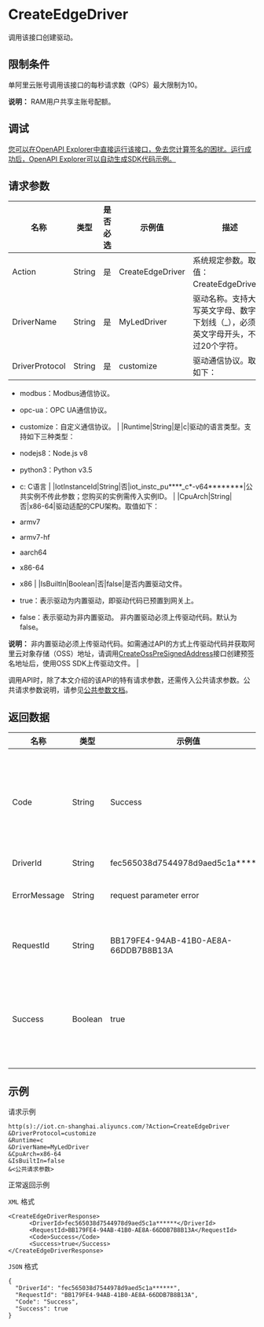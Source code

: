 # CreateEdgeDriver

调用该接口创建驱动。

## 限制条件

单阿里云账号调用该接口的每秒请求数（QPS）最大限制为10。

**说明：** RAM用户共享主账号配额。

## 调试

[您可以在OpenAPI Explorer中直接运行该接口，免去您计算签名的困扰。运行成功后，OpenAPI Explorer可以自动生成SDK代码示例。](https://api.aliyun.com/#product=Iot&api=CreateEdgeDriver&type=RPC&version=2018-01-20)

## 请求参数

|名称|类型|是否必选|示例值|描述|
|--|--|----|---|--|
|Action|String|是|CreateEdgeDriver|系统规定参数。取值：CreateEdgeDriver。 |
|DriverName|String|是|MyLedDriver|驱动名称。支持大小写英文字母、数字和下划线（\_），必须以英文字母开头，不超过20个字符。 |
|DriverProtocol|String|是|customize|驱动通信协议。取值如下：

 -   modbus：Modbus通信协议。
-   opc-ua：OPC UA通信协议。
-   customize：自定义通信协议。 |
|Runtime|String|是|c|驱动的语言类型。支持如下三种类型：

 -   nodejs8：Node.js v8
-   python3：Python v3.5
-   c: C语言 |
|IotInstanceId|String|否|iot\_instc\_pu\*\*\*\*\_c\*-v64\*\*\*\*\*\*\*\*|公共实例不传此参数；您购买的实例需传入实例ID。 |
|CpuArch|String|否|x86-64|驱动适配的CPU架构。取值如下：

 -   armv7
-   armv7-hf
-   aarch64
-   x86-64
-   x86 |
|IsBuiltIn|Boolean|否|false|是否内置驱动文件。

 -   true：表示驱动为内置驱动，即驱动代码已预置到网关上。
-   false：表示驱动为非内置驱动。 非内置驱动必须上传驱动代码。默认为false。

**说明：** 非内置驱动必须上传驱动代码。如需通过API的方式上传驱动代码并获取阿里云对象存储（OSS）地址，请调用[CreateOssPreSignedAddress](~~155858~~)接口创建预签名地址后，使用OSS SDK上传驱动文件。 |

调用API时，除了本文介绍的该API的特有请求参数，还需传入公共请求参数。公共请求参数说明，请参见[公共参数文档](~~135196~~)。

## 返回数据

|名称|类型|示例值|描述|
|--|--|---|--|
|Code|String|Success|接口返回码。Success表示成功，其它表示错误码。详情请参见[错误码](~~135200~~)。 |
|DriverId|String|fec565038d7544978d9aed5c1a\*\*\*\*\*\*|驱动ID。 |
|ErrorMessage|String|request parameter error|调用失败时，返回的出错信息。 |
|RequestId|String|BB179FE4-94AB-41B0-AE8A-66DDB7B8B13A|阿里云为该请求生成的唯一标识符。 |
|Success|Boolean|true|表示是否调用成功。true表示调用成功，false表示调用失败。 |

## 示例

请求示例

```
http(s)://iot.cn-shanghai.aliyuncs.com/?Action=CreateEdgeDriver
&DriverProtocol=customize
&Runtime=c
&DriverName=MyLedDriver
&CpuArch=x86-64
&IsBuiltIn=false
&<公共请求参数>
```

正常返回示例

`XML` 格式

```
<CreateEdgeDriverResponse>
      <DriverId>fec565038d7544978d9aed5c1a******</DriverId>
      <RequestId>BB179FE4-94AB-41B0-AE8A-66DDB7B8B13A</RequestId>
      <Code>Success</Code>
      <Success>true</Success>
</CreateEdgeDriverResponse>
```

`JSON` 格式

```
{
  "DriverId": "fec565038d7544978d9aed5c1a******",
  "RequestId": "BB179FE4-94AB-41B0-AE8A-66DDB7B8B13A",
  "Code": "Success",
  "Success": true
}
```

